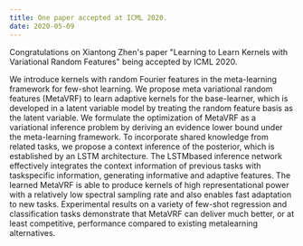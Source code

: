 ```yaml
---
title: One paper accepted at ICML 2020.
date: 2020-05-09
---
```


Congratulations on Xiantong Zhen's paper "Learning to Learn Kernels with Variational Random Features" being accepted by ICML 2020.

<!--more-->

We introduce kernels with random Fourier features in the meta-learning framework for few-shot learning. We propose meta variational random features (MetaVRF) to learn adaptive kernels for the base-learner, which is developed in a latent variable model by treating the random feature basis as the latent variable. We formulate the optimization of MetaVRF as a variational inference problem by deriving an evidence lower bound under the meta-learning framework. To incorporate shared knowledge from related tasks, we propose a context inference of the posterior, which is established by an LSTM architecture. The LSTMbased inference network effectively integrates the context information of previous tasks with taskspecific information, generating informative and adaptive features. The learned MetaVRF is able to produce kernels of high representational power with a relatively low spectral sampling rate and also enables fast adaptation to new tasks. Experimental results on a variety of few-shot regression and classification tasks demonstrate that MetaVRF can deliver much better, or at least competitive, performance compared to existing metalearning alternatives.
